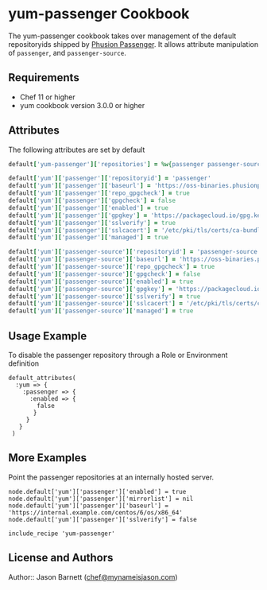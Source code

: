 yum-passenger Cookbook
======================

The yum-passenger cookbook takes over management of the default
repositoryids shipped by [Phusion Passenger][1]. It allows attribute
manipulation of `passenger`, and `passenger-source`.

Requirements
------------
* Chef 11 or higher
* yum cookbook version 3.0.0 or higher

Attributes
----------
The following attributes are set by default

```ruby
default['yum-passenger']['repositories'] = %w{passenger passenger-source}
```

```ruby
default['yum']['passenger']['repositoryid'] = 'passenger'
default['yum']['passenger']['baseurl'] = 'https://oss-binaries.phusionpassenger.com/yum/passenger/el/$releasever/$basearch'
default['yum']['passenger']['repo_gpgcheck'] = true
default['yum']['passenger']['gpgcheck'] = false
default['yum']['passenger']['enabled'] = true
default['yum']['passenger']['gpgkey'] = 'https://packagecloud.io/gpg.key'
default['yum']['passenger']['sslverify'] = true
default['yum']['passenger']['sslcacert'] = '/etc/pki/tls/certs/ca-bundle.crt'
default['yum']['passenger']['managed'] = true
```

```ruby
default['yum']['passenger-source']['repositoryid'] = 'passenger-source'
default['yum']['passenger-source']['baseurl'] = 'https://oss-binaries.phusionpassenger.com/yum/passenger/el/$releasever/SRPMS'
default['yum']['passenger-source']['repo_gpgcheck'] = true
default['yum']['passenger-source']['gpgcheck'] = false
default['yum']['passenger-source']['enabled'] = true
default['yum']['passenger-source']['gpgkey'] = 'https://packagecloud.io/gpg.key'
default['yum']['passenger-source']['sslverify'] = true
default['yum']['passenger-source']['sslcacert'] = '/etc/pki/tls/certs/ca-bundle.crt'
default['yum']['passenger-source']['managed'] = true
```

Usage Example
-------------
To disable the passenger repository through a Role or Environment definition

```
default_attributes(
  :yum => {
    :passenger => {
      :enabled => {
        false
       }
     }
   }
 )
```

More Examples
-------------
Point the passenger repositories at an internally hosted server.

```
node.default['yum']['passenger']['enabled'] = true
node.default['yum']['passenger']['mirrorlist'] = nil
node.default['yum']['passenger']['baseurl'] = 'https://internal.example.com/centos/6/os/x86_64'
node.default['yum']['passenger']['sslverify'] = false

include_recipe 'yum-passenger'
```

## License and Authors

Author:: Jason Barnett (<chef@mynameisjason.com>)

[1]: https://www.phusionpassenger.com/install_redhat
